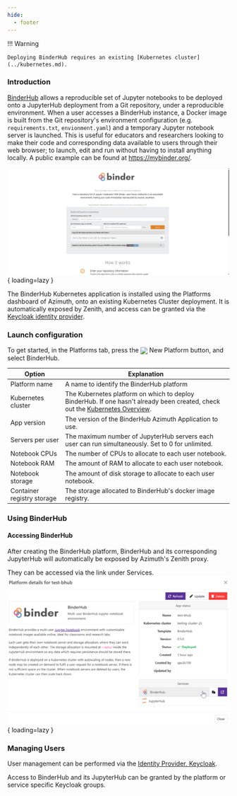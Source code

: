 ```yaml
---
hide:
  - footer
---
```

!!! Warning

    Deploying BinderHub requires an existing [Kubernetes cluster](../kubernetes.md).

### Introduction
[BinderHub](https://binderhub.readthedocs.io/en/latest/) allows a reproducible set of Jupyter notebooks to be deployed onto a JupyterHub deployment from a Git repository, under a reproducible environment. When a user accesses a BinderHub instance, a Docker image is built from the Git repository's environment configuration (e.g. `requirements.txt`, `envionment.yaml`) and a temporary Jupyter notebook server is launched. This is useful for educators and researchers looking to make their code and corresponding data available to users through their web browser; to launch, edit and run without having to install anything locally. A public example can be found at https://mybinder.org/.

![BinderHub](../../assets/images/binderhub.png){ loading=lazy }

The BinderHub Kubernetes application is installed using the Platforms dashboard of Azimuth, onto an existing Kubernetes Cluster deployment. It is automatically exposed by Zenith, and access can be granted via the [Keycloak identity provider](../../identity_provider/identity_provider.md).

### Launch configuration

To get started, in the Platforms tab, press the <img loading="lazy" class="off-glb" src="../../../assets/images/new_platform.png" style="height:1em; vertical-align:middle;"> New Platform button, and select BinderHub.

|**Option**                                | **Explanation**|
|------------------------------------------|---------------------------|
|Platform name|A name to identify the BinderHub platform|
|Kubernetes cluster|The Kubernetes platform on which to deploy BinderHub. If one hasn't already been created, check out the [Kubernetes Overview](../kubernetes.md).|
|App version|The version of the BinderHub Azimuth Application to use.|
|Servers per user|The maximum number of JupyterHub servers each user can run simultaneously. Set to 0 for unlimited.|
|Notebook CPUs|The number of CPUs to allocate to each user notebook.|
|Notebook RAM|The amount of RAM to allocate to each user notebook.|
|Notebook storage|The amount of disk storage to allocate to each user notebook.|
|Container registry storage|The storage allocated to BinderHub's docker image registry.|

### Using BinderHub
#### Accessing BinderHub
After creating the BinderHub platform, BinderHub and its corresponding JupyterHub will automatically be exposed by Azimuth's Zenith proxy.

They can be accessed via the link under Services.
![The link is under Services](../../assets/images/accessing_binderhub.png){ loading=lazy }

### Managing Users
User management can be performed via the [Identity Provider, Keycloak](../../identity_provider/identity_provider.md).

Access to BinderHub and its JupyterHub can be granted by the platform or service specific Keycloak groups.